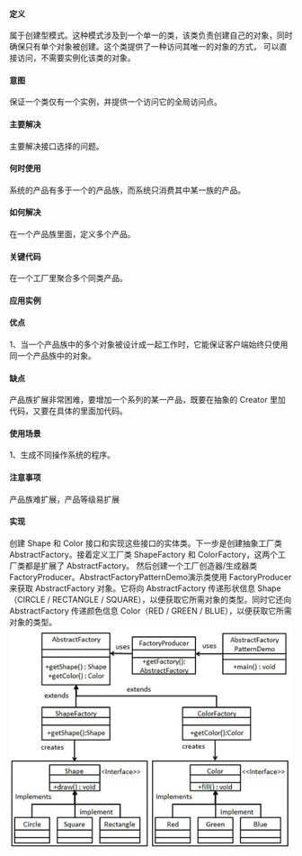 #### 定义
属于创建型模式。这种模式涉及到一个单一的类，该类负责创建自己的对象，同时确保只有单个对象被创建。这个类提供了一种访问其唯一的对象的方式，
可以直接访问，不需要实例化该类的对象。

#### 意图          
保证一个类仅有一个实例，并提供一个访问它的全局访问点。

#### 主要解决   
主要解决接口选择的问题。

####  何时使用      
系统的产品有多于一个的产品族，而系统只消费其中某一族的产品。

#### 如何解决       
在一个产品族里面，定义多个产品。

#### 关键代码
在一个工厂里聚合多个同类产品。

#### 应用实例       

#### 优点         
1、当一个产品族中的多个对象被设计成一起工作时，它能保证客户端始终只使用同一个产品族中的对象。  

#### 缺点     
产品族扩展非常困难，要增加一个系列的某一产品，既要在抽象的 Creator 里加代码，又要在具体的里面加代码。

#### 使用场景      
1、生成不同操作系统的程序。         

#### 注意事项       
产品族难扩展，产品等级易扩展

#### 实现     
创建 Shape 和 Color 接口和实现这些接口的实体类。下一步是创建抽象工厂类 AbstractFactory。接着定义工厂类 ShapeFactory 和 ColorFactory，这两个工厂类都是扩展了 AbstractFactory。
然后创建一个工厂创造器/生成器类 FactoryProducer。AbstractFactoryPatternDemo演示类使用 FactoryProducer 来获取 AbstractFactory 对象。它将向 AbstractFactory 传递形状信息 
Shape（CIRCLE / RECTANGLE / SQUARE），以便获取它所需对象的类型。同时它还向 AbstractFactory 传递颜色信息 Color（RED / GREEN / BLUE），以便获取它所需对象的类型。      
![Alt text](./images/abstract_factory_pattern.jpg)